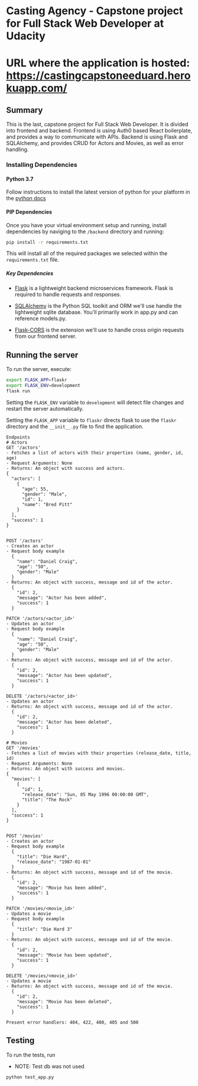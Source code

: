 # Casting Agency - Capstone project for Full Stack Web Developer at Udacity

# URL where the application is hosted: https://castingcapstoneeduard.herokuapp.com/
## Summary
This is the last, capstone project for Full Stack Web Developer. It is divided into frontend and backend.
Frontend is using Auth0 based React boilerplate, and provides a way to communicate with APIs.
Backend is using Flask and SQLAlchemy, and provides CRUD for Actors and Movies, as well as error handling.

### Installing Dependencies

#### Python 3.7

Follow instructions to install the latest version of python for your platform in the [python docs](https://docs.python.org/3/using/unix.html#getting-and-installing-the-latest-version-of-python)

#### PIP Dependencies

Once you have your virtual environment setup and running, install dependencies by naviging to the `/backend` directory and running:

```bash
pip install -r requirements.txt
```

This will install all of the required packages we selected within the `requirements.txt` file.

##### Key Dependencies

- [Flask](http://flask.pocoo.org/)  is a lightweight backend microservices framework. Flask is required to handle requests and responses.

- [SQLAlchemy](https://www.sqlalchemy.org/) is the Python SQL toolkit and ORM we'll use handle the lightweight sqlite database. You'll primarily work in app.py and can reference models.py. 

- [Flask-CORS](https://flask-cors.readthedocs.io/en/latest/#) is the extension we'll use to handle cross origin requests from our frontend server. 

## Running the server
To run the server, execute:

```bash
export FLASK_APP=flaskr
export FLASK_ENV=development
flask run
```

Setting the `FLASK_ENV` variable to `development` will detect file changes and restart the server automatically.

Setting the `FLASK_APP` variable to `flaskr` directs flask to use the `flaskr` directory and the `__init__.py` file to find the application. 


```
Endpoints
# Actors
GET '/actors'
- Fetches a list of actors with their properties (name, gender, id, age)
- Request Arguments: None
- Returns: An object with success and actors. 
{
  "actors": [
    {
      "age": 55,
      "gender": "Male",
      "id": 1,
      "name": "Bred Pitt"
    }
  ],
  "success": 1
}


POST '/actors'
- Creates an actor
- Request body example
  {
    "name": "Daniel Craig",
    "age": "50",
    "gender": "Male"
  }
- Returns: An object with success, message and id of the actor. 
  {
    "id": 2,
    "message": "Actor has been added",
    "success": 1
  }

PATCH '/actors/<actor_id>'
- Updates an actor
- Request body example
  {
    "name": "Daniel Craig",
    "age": "50",
    "gender": "Male"
  }
- Returns: An object with success, message and id of the actor. 
  {
    "id": 2,
    "message": "Actor has been updated",
    "success": 1
  }

DELETE '/actors/<actor_id>'
- Updates an actor
- Returns: An object with success, message and id of the actor. 
  {
    "id": 2,
    "message": "Actor has been deleted",
    "success": 1
  }

# Movies
GET '/movies'
- Fetches a list of movies with their properties (release_date, title, id)
- Request Arguments: None
- Returns: An object with success and movies. 
{
  "movies": [
    {
      "id": 1,
      "release_date": "Sun, 05 May 1996 00:00:00 GMT",
      "title": "The Rock"
    }
  ],
  "success": 1
}


POST '/movies'
- Creates an actor
- Request body example
  {
    "title": "Die Hard",
    "release_date": "1987-01-01"
  }
- Returns: An object with success, message and id of the movie. 
  {
    "id": 2,
    "message": "Movie has been added",
    "success": 1
  }

PATCH '/movies/<movie_id>'
- Updates a movie
- Request body example
  {
    "title": "Die Hard 3"
  }
- Returns: An object with success, message and id of the movie. 
  {
    "id": 2,
    "message": "Movie has been updated",
    "success": 1
  }

DELETE '/movies/<movie_id>'
- Updates a movie
- Returns: An object with success, message and id of the movie. 
  {
    "id": 2,
    "message": "Movie has been deleted",
    "success": 1
  }

Present error handlers: 404, 422, 400, 405 and 500
```


## Testing
To run the tests, run
- NOTE: Test db was not used
```
python test_app.py
```